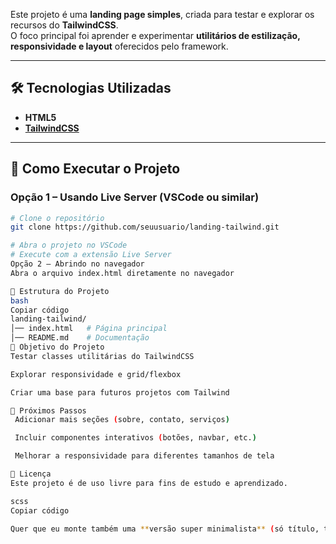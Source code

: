 

Este projeto é uma **landing page simples**, criada para testar e explorar os recursos do **TailwindCSS**.  
O foco principal foi aprender e experimentar **utilitários de estilização, responsividade e layout** oferecidos pelo framework.  

---

## 🛠️ Tecnologias Utilizadas  

- **HTML5**  
- **[TailwindCSS](https://tailwindcss.com/)**  

---

## 🚀 Como Executar o Projeto  

### Opção 1 – Usando Live Server (VSCode ou similar)  
```bash
# Clone o repositório
git clone https://github.com/seuusuario/landing-tailwind.git

# Abra o projeto no VSCode
# Execute com a extensão Live Server
Opção 2 – Abrindo no navegador
Abra o arquivo index.html diretamente no navegador

📂 Estrutura do Projeto
bash
Copiar código
landing-tailwind/
│── index.html   # Página principal
│── README.md    # Documentação
📌 Objetivo do Projeto
Testar classes utilitárias do TailwindCSS

Explorar responsividade e grid/flexbox

Criar uma base para futuros projetos com Tailwind

🎯 Próximos Passos
 Adicionar mais seções (sobre, contato, serviços)

 Incluir componentes interativos (botões, navbar, etc.)

 Melhorar a responsividade para diferentes tamanhos de tela

📄 Licença
Este projeto é de uso livre para fins de estudo e aprendizado.

scss
Copiar código

Quer que eu monte também uma **versão super minimalista** (só título, tecnologias e instruções) para projetos bem simples?
